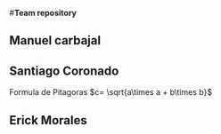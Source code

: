 #**Team repository**


## Manuel carbajal


## Santiago Coronado

Formula de Pitagoras
$c= \sqrt{a\times a + b\times b}$


## Erick Morales

